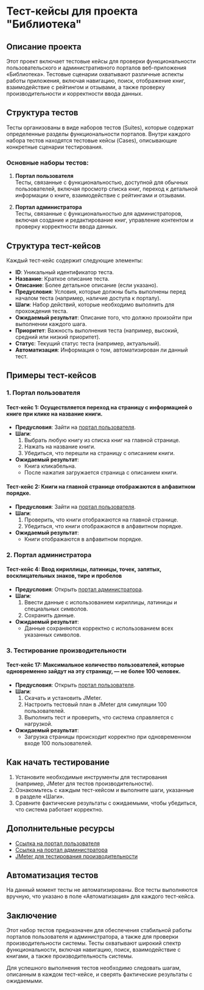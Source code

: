 # Тест-кейсы для проекта "Библиотека"

## Описание проекта

Этот проект включает тестовые кейсы для проверки функциональности пользовательского и административного порталов веб-приложения «Библиотека». Тестовые сценарии охватывают различные аспекты работы приложения, включая навигацию, поиск, отображение книг, взаимодействие с рейтингом и отзывами, а также проверку производительности и корректности ввода данных.

## Структура тестов

Тесты организованы в виде наборов тестов (Suites), которые содержат определенные разделы функциональности порталов. Внутри каждого набора тестов находятся тестовые кейсы (Cases), описывающие конкретные сценарии тестирования.

### Основные наборы тестов:

1. **Портал пользователя**  
   Тесты, связанные с функциональностью, доступной для обычных пользователей, включая просмотр списка книг, переход к детальной информации о книге, взаимодействие с рейтингами и отзывами.

2. **Портал администратора**  
   Тесты, связанные с функциональностью для администраторов, включая создание и редактирование книг, управление контентом и проверку корректности ввода данных.

## Структура тест-кейсов

Каждый тест-кейс содержит следующие элементы:

- **ID**: Уникальный идентификатор теста.
- **Название**: Краткое описание теста.
- **Описание**: Более детальное описание (если указано).
- **Предусловия**: Условия, которые должны быть выполнены перед началом теста (например, наличие доступа к порталу).
- **Шаги**: Набор действий, которые необходимо выполнить для прохождения теста.
- **Ожидаемый результат**: Описание того, что должно произойти при выполнении каждого шага.
- **Приоритет**: Важность выполнения теста (например, высокий, средний или низкий приоритет).
- **Статус**: Текущий статус теста (например, актуальный).
- **Автоматизация**: Информация о том, автоматизирован ли данный тест.

## Примеры тест-кейсов

### 1. Портал пользователя

#### Тест-кейс 1: Осуществляется переход на страницу с информацией о книге при клике на название книги.

- **Предусловия**: Зайти на [портал пользователя](https://books-library.herokuapp.com/).
- **Шаги**:
  1. Выбрать любую книгу из списка книг на главной странице.
  2. Нажать на название книги.
  3. Убедиться, что перешли на страницу с описанием книги.
- **Ожидаемый результат**:
  - Книга кликабельна.
  - После нажатия загружается страница с описанием книги.

#### Тест-кейс 2: Книги на главной странице отображаются в алфавитном порядке.

- **Предусловия**: Зайти на [портал пользователя](https://books-library.herokuapp.com/).
- **Шаги**:
  1. Проверить, что книги отображаются на главной странице.
  2. Убедиться, что книги отображаются в алфавитном порядке.
- **Ожидаемый результат**:
  - Книги отображаются в алфавитном порядке.

### 2. Портал администратора

#### Тест-кейс 4: Ввод кириллицы, латиницы, точек, запятых, восклицательных знаков, тире и пробелов

- **Предусловия**: Открыть [портал администратора](https://books-library.herokuapp.com/admin).
- **Шаги**:
  1. Ввести данные с использованием кириллицы, латиницы и специальных символов.
  2. Сохранить данные.
- **Ожидаемый результат**:
  - Данные сохраняются корректно с использованием всех указанных символов.

### 3. Тестирование производительности

#### Тест-кейс 17: Максимальное количество пользователей, которые одновременно зайдут на эту страницу, — не более 100 человек.

- **Предусловия**: Открыть [портал пользователя](https://books-library.herokuapp.com/).
- **Шаги**:
  1. Скачать и установить JMeter.
  2. Настроить тестовый план в JMeter для симуляции 100 пользователей.
  3. Выполнить тест и проверить, что система справляется с нагрузкой.
- **Ожидаемый результат**:
  - Загрузка страницы происходит корректно при одновременном входе 100 пользователей.

## Как начать тестирование

1. Установите необходимые инструменты для тестирования (например, JMeter для тестов производительности).
2. Ознакомьтесь с каждым тест-кейсом и выполните шаги, указанные в разделе «Шаги».
3. Сравните фактические результаты с ожидаемыми, чтобы убедиться, что система работает корректно.

## Дополнительные ресурсы

- [Ссылка на портал пользователя](https://books-library.herokuapp.com/)
- [Ссылка на портал администратора](https://books-library.herokuapp.com/admin)
- [JMeter для тестирования производительности](https://jmeter.apache.org/)

## Автоматизация тестов

На данный момент тесты не автоматизированы. Все тесты выполняются вручную, что указано в поле «Автоматизация» для каждого тест-кейса.

## Заключение

Этот набор тестов предназначен для обеспечения стабильной работы порталов пользователя и администратора, а также для проверки производительности системы. Тесты охватывают широкий спектр функциональности, включая навигацию, поиск, взаимодействие с книгами, а также производительность системы.

Для успешного выполнения тестов необходимо следовать шагам, описанным в каждом тест-кейсе, и сверять фактические результаты с ожидаемыми.